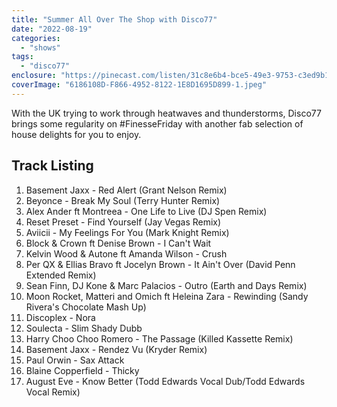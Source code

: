 ```yaml
---
title: "Summer All Over The Shop with Disco77"
date: "2022-08-19"
categories: 
  - "shows"
tags: 
  - "disco77"
enclosure: "https://pinecast.com/listen/31c8e6b4-bce5-49e3-9753-c3ed9b1e6895.mp3 164273656 audio/mpeg "
coverImage: "6186108D-F866-4952-8122-1E8D1695D899-1.jpeg"
---
```


With the UK trying to work through heatwaves and thunderstorms, Disco77 brings some regularity on #FinesseFriday with another fab selection of house delights for you to enjoy.  

## Track Listing

1. Basement Jaxx - Red Alert (Grant Nelson Remix)
2. Beyonce - Break My Soul (Terry Hunter Remix)
3. Alex Ander ft Montreea - One Life to Live (DJ Spen Remix)
4. Reset Preset - Find Yourself (Jay Vegas Remix)
5. Aviicii - My Feelings For You (Mark Knight Remix)
6. Block & Crown ft Denise Brown - I Can't Wait
7. Kelvin Wood & Autone ft Amanda Wilson - Crush
8. Per QX & Ellias Bravo ft Jocelyn Brown - It Ain't Over (David Penn Extended Remix)
9. Sean Finn, DJ Kone & Marc Palacios - Outro (Earth and Days Remix)
10. Moon Rocket, Matteri and Omich ft Heleina Zara - Rewinding (Sandy Rivera's Chocolate Mash Up)
11. Discoplex - Nora
12. Soulecta - Slim Shady Dubb
13. Harry Choo Choo Romero - The Passage (Killed Kassette Remix)
14. Basement Jaxx - Rendez Vu (Kryder Remix)
15. Paul Orwin - Sax Attack
16. Blaine Copperfield - Thicky
17. August Eve - Know Better (Todd Edwards Vocal Dub/Todd Edwards Vocal Remix)
